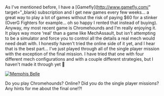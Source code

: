 As I've mentioned before, I have a [Gamefly](http://www.gamefly.com/" target="_blank) subscription and I get new games every few weeks... a great way to play a lot of games without the risk of paying $60 for a stinker (OverG Fighters for example... oh so happy I rented that instead of buying). Anyway, my most recent game is Chromehounds and I'm really enjoying it. It plays way more &#8216;real' than a game like MechAssault, but isn't attempting to be a simulator and force you to control all the details a real mech would need dealt with. I honestly haven't tried the online side of it yet, and I hear that is the best part... I've just played through all of the single player mission with the exception of the final mission. I have tried that one with four different mech configurations and with a couple different strategies, but I haven't made it through yet 🙂

<a title="Memphis Belle" href="http://www.flickr.com/photos/31661228@N00/218444261/" target="_new"><img alt="Memphis Belle" hspace="0" src="http://static.flickr.com/71/218444261_b21fc47e65_m.jpg" border="0" /></a>

Do you play Chromehounds? Online? Did you do the single player missions? Any hints for me about the final one!?!
